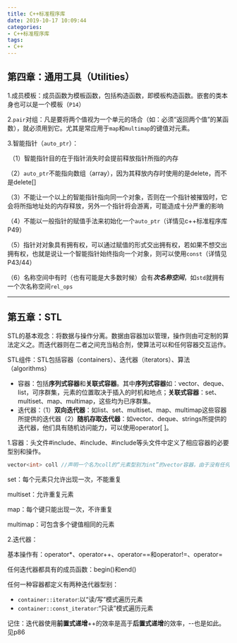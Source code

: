```yaml
---
title: C++标准程序库
date: 2019-10-17 10:09:44
categories:
- C++标准程序库
tags:
- C++
---
```


## 第四章：通用工具（Utilities）

1.成员模板：成员函数为模板函数，包括构造函数，即模板构造函数。嵌套的类本身也可以是一个模板（`P14`）

2.`pair`对组：凡是要将两个值视为一个单元的场合（如：必须“返回两个值”的某函数），就必须用到它。尤其是常应用于`map`和`multimap`的键值对元素。

3.智能指针（`auto_ptr`）：

​	（1）智能指针目的在于指针消失时会提前释放指针所指的内存	

​	（2）`auto_ptr`不能指向数组（array），因为其释放内存时使用的是delete，而不是delete[]

​	（3）不能让一个以上的智能指针指向同一个对象，否则在一个指针被摧毁时，它会将所指地址处的内存释放，另外一个指针将会游离，可能造成十分严重的影响

​	（4）不能以一般指针的赋值手法来初始化一个`auto_ptr`（详情见c++标准程序库P49）

​	（5）指针对对象具有拥有权，可以通过赋值的形式交出拥有权，若如果不想交出拥有权，也就是说让一个智能指针始终指向一个对象，则可以使用`const`（详情见P43/44）

​	（6）名称空间中有时（也有可能是大多数时候）会有***次名称空间***，如`std`就拥有一个次名称空间`rel_ops`

---

## 第五章：STL

STL的基本观念：将数据与操作分离。数据由容器加以管理，操作则由可定制的算法定义之。而迭代器则在二者之间充当粘合剂，使算法可以和任何容器交互运作。

STL组件：STL包括容器（containers）、迭代器（iterators）、算法（algorithms）

- 容器：包括**序列式容器**和**关联式容器**。其中**序列式容器**如：vector、deque、list，可序群集，元素的位置取决于插入的时机和地点；**关联式容器**：set、multiset、map、multimap，这些均为已序群集。
- 迭代器：（1）**双向迭代器**：如list、set、multiset、map、multimap这些容器所提供的迭代器（2）**随机存取迭代器**：如vector、deque、strings所提供的迭代器，他们具有随机访问能力，可以使用operator[ ]。

1.容器：头文件#include<set>、#include<map>、#include<vector>等头文件中定义了相应容器的必要型别和操作。

```c++
vector<int> coll //声明一个名为coll的“元素型别为int”的vector容器，由于没有任何初始化参数，缺省构造函					//数就将其建构为空群集
```

set：每个元素只允许出现一次，不能重复

multiset：允许重复元素

map：每个键只能出现一次，不许重复

multimap：可包含多个键值相同的元素

2.迭代器：

基本操作有：operator*、operator++、operator==和operator!=、operator=

任何迭代器都具有的成员函数：begin()和end()

任何一种容器都定义有两种迭代器型别：

- `container::iterator`:以“读/写”模式遍历元素
- `container::const_iterator`:“只读”模式遍历元素

记住：迭代器使用**前置式递增**++的效率是高于**后置式递增**的效率，--也是如此。见p86